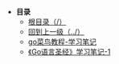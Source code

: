 * **目录**
  * [根目录（/）](/README)
  * [回到上一级（../）](/README)
  * [go菜鸟教程-学习笔记](/study/GoLang/go菜鸟教程-学习笔记)
  * [《Go语言圣经》学习笔记-1](/study/GoLang/《Go语言圣经》学习笔记-1)

